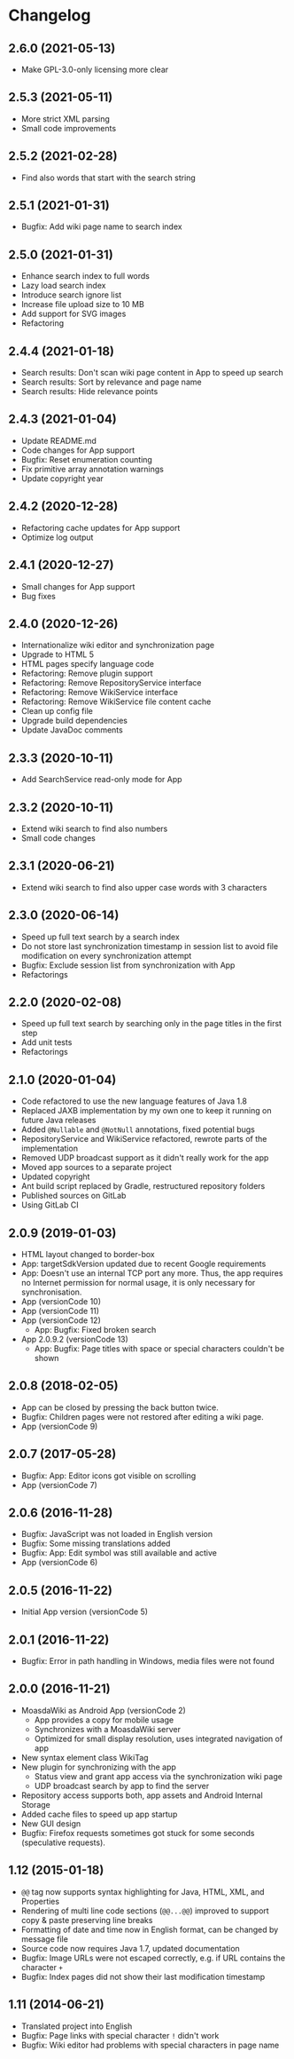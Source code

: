 # Changelog

## 2.6.0 (2021-05-13)

- Make GPL-3.0-only licensing more clear

## 2.5.3 (2021-05-11)

- More strict XML parsing
- Small code improvements

## 2.5.2 (2021-02-28)

- Find also words that start with the search string

## 2.5.1 (2021-01-31)

- Bugfix: Add wiki page name to search index

## 2.5.0 (2021-01-31)

- Enhance search index to full words
- Lazy load search index
- Introduce search ignore list
- Increase file upload size to 10 MB
- Add support for SVG images
- Refactoring

## 2.4.4 (2021-01-18)

- Search results: Don't scan wiki page content in App to speed up search
- Search results: Sort by relevance and page name
- Search results: Hide relevance points

## 2.4.3 (2021-01-04)

- Update README.md
- Code changes for App support
- Bugfix: Reset enumeration counting
- Fix primitive array annotation warnings
- Update copyright year

## 2.4.2 (2020-12-28)

- Refactoring cache updates for App support
- Optimize log output

## 2.4.1 (2020-12-27)

- Small changes for App support
- Bug fixes

## 2.4.0 (2020-12-26)

- Internationalize wiki editor and synchronization page
- Upgrade to HTML 5
- HTML pages specify language code
- Refactoring: Remove plugin support
- Refactoring: Remove RepositoryService interface
- Refactoring: Remove WikiService interface
- Refactoring: Remove WikiService file content cache
- Clean up config file
- Upgrade build dependencies
- Update JavaDoc comments

## 2.3.3 (2020-10-11)

- Add SearchService read-only mode for App

## 2.3.2 (2020-10-11)

- Extend wiki search to find also numbers
- Small code changes

## 2.3.1 (2020-06-21)

- Extend wiki search to find also upper case words with 3 characters

## 2.3.0 (2020-06-14)

- Speed up full text search by a search index
- Do not store last synchronization timestamp in session list to avoid file modification on every synchronization attempt
- Bugfix: Exclude session list from synchronization with App
- Refactorings

## 2.2.0 (2020-02-08)

- Speed up full text search by searching only in the page titles in the first step
- Add unit tests
- Refactorings

## 2.1.0 (2020-01-04)

- Code refactored to use the new language features of Java 1.8
- Replaced JAXB implementation by my own one to keep it running on future Java releases
- Added `@Nullable` and `@NotNull` annotations, fixed potential bugs
- RepositoryService and WikiService refactored, rewrote parts of the implementation
- Removed UDP broadcast support as it didn't really work for the app 
- Moved app sources to a separate project
- Updated copyright
- Ant build script replaced by Gradle, restructured repository folders
- Published sources on GitLab
- Using GitLab CI

## 2.0.9 (2019-01-03)

- HTML layout changed to border-box
- App: targetSdkVersion updated due to recent Google requirements
- App: Doesn't use an internal TCP port any more. Thus, the app requires no Internet permission for normal usage, it is only necessary for synchronisation.
- App (versionCode 10)
- App (versionCode 11)
- App (versionCode 12)
  - App: Bugfix: Fixed broken search
- App 2.0.9.2 (versionCode 13)
  - App: Bugfix: Page titles with space or special characters couldn't be shown

## 2.0.8 (2018-02-05)

- App can be closed by pressing the back button twice.
- Bugfix: Children pages were not restored after editing a wiki page.
- App (versionCode 9)

## 2.0.7 (2017-05-28)

- Bugfix: App: Editor icons got visible on scrolling
- App (versionCode 7)

## 2.0.6 (2016-11-28)

- Bugfix: JavaScript was not loaded in English version
- Bugfix: Some missing translations added
- Bugfix: App: Edit symbol was still available and active
- App (versionCode 6)

## 2.0.5 (2016-11-22)

- Initial App version (versionCode 5)

## 2.0.1 (2016-11-22)

- Bugfix: Error in path handling in Windows, media files were not found

## 2.0.0 (2016-11-21)

- MoasdaWiki as Android App (versionCode 2)
  - App provides a copy for mobile usage
  - Synchronizes with a MoasdaWiki server
  - Optimized for small display resolution, uses integrated navigation of app
- New syntax element class WikiTag
- New plugin for synchronizing with the app
  - Status view and grant app access via the synchronization wiki page
  - UDP broadcast search by app to find the server
- Repository access supports both, app assets and Android Internal Storage
- Added cache files to speed up app startup
- New GUI design
- Bugfix: Firefox requests sometimes got stuck for some seconds (speculative requests).

## 1.12 (2015-01-18)

- `@@` tag now supports syntax highlighting for Java, HTML, XML, and Properties
- Rendering of multi line code sections (`@@...@@`) improved to support copy & paste preserving line breaks
- Formatting of date and time now in English format, can be changed by message file
- Source code now requires Java 1.7, updated documentation
- Bugfix: Image URLs were not escaped correctly, e.g. if URL contains the character `+`
- Bugfix: Index pages did not show their last modification timestamp

## 1.11 (2014-06-21)

- Translated project into English
- Bugfix: Page links with special character `!` didn't work
- Bugfix: Wiki editor had problems with special characters in page name
